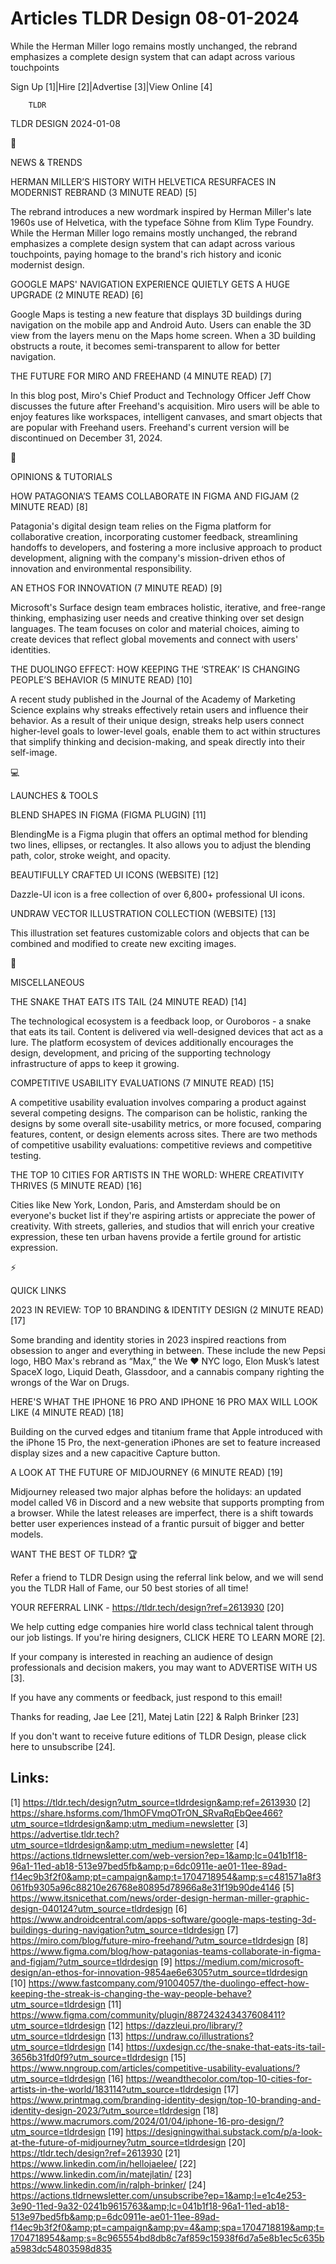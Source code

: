 # Articles TLDR Design 08-01-2024

While the Herman Miller logo remains mostly unchanged, the rebrand
emphasizes a complete design system that can adapt across various
touchpoints  

Sign Up [1]|Hire [2]|Advertise [3]|View Online [4] 

		TLDR 

TLDR DESIGN 2024-01-08

📱 

NEWS & TRENDS

 HERMAN MILLER’S HISTORY WITH HELVETICA RESURFACES IN MODERNIST
REBRAND (3 MINUTE READ) [5] 

 The rebrand introduces a new wordmark inspired by Herman Miller's
late 1960s use of Helvetica, with the typeface Söhne from Klim Type
Foundry. While the Herman Miller logo remains mostly unchanged, the
rebrand emphasizes a complete design system that can adapt across
various touchpoints, paying homage to the brand's rich history and
iconic modernist design. 

 GOOGLE MAPS' NAVIGATION EXPERIENCE QUIETLY GETS A HUGE UPGRADE (2
MINUTE READ) [6] 

 Google Maps is testing a new feature that displays 3D buildings
during navigation on the mobile app and Android Auto. Users can enable
the 3D view from the layers menu on the Maps home screen. When a 3D
building obstructs a route, it becomes semi-transparent to allow for
better navigation. 

 THE FUTURE FOR MIRO AND FREEHAND (4 MINUTE READ) [7] 

 In this blog post, Miro's Chief Product and Technology Officer Jeff
Chow discusses the future after Freehand's acquisition. Miro users
will be able to enjoy features like workspaces, intelligent canvases,
and smart objects that are popular with Freehand users. Freehand's
current version will be discontinued on December 31, 2024. 

🚀 

OPINIONS & TUTORIALS

 HOW PATAGONIA’S TEAMS COLLABORATE IN FIGMA AND FIGJAM (2 MINUTE
READ) [8] 

 Patagonia's digital design team relies on the Figma platform for
collaborative creation, incorporating customer feedback, streamlining
handoffs to developers, and fostering a more inclusive approach to
product development, aligning with the company's mission-driven ethos
of innovation and environmental responsibility. 

 AN ETHOS FOR INNOVATION (7 MINUTE READ) [9] 

 Microsoft's Surface design team embraces holistic, iterative, and
free-range thinking, emphasizing user needs and creative thinking over
set design languages. The team focuses on color and material choices,
aiming to create devices that reflect global movements and connect
with users' identities. 

 THE DUOLINGO EFFECT: HOW KEEPING THE ‘STREAK’ IS CHANGING
PEOPLE’S BEHAVIOR (5 MINUTE READ) [10] 

 A recent study published in the Journal of the Academy of Marketing
Science explains why streaks effectively retain users and influence
their behavior. As a result of their unique design, streaks help users
connect higher-level goals to lower-level goals, enable them to act
within structures that simplify thinking and decision-making, and
speak directly into their self-image. 

💻 

LAUNCHES & TOOLS

 BLEND SHAPES IN FIGMA (FIGMA PLUGIN) [11] 

 BlendingMe is a Figma plugin that offers an optimal method for
blending two lines, ellipses, or rectangles. It also allows you to
adjust the blending path, color, stroke weight, and opacity. 

 BEAUTIFULLY CRAFTED UI ICONS (WEBSITE) [12] 

 Dazzle-UI icon is a free collection of over 6,800+ professional UI
icons. 

 UNDRAW VECTOR ILLUSTRATION COLLECTION (WEBSITE) [13] 

 This illustration set features customizable colors and objects that
can be combined and modified to create new exciting images. 

🎁 

MISCELLANEOUS

 THE SNAKE THAT EATS ITS TAIL (24 MINUTE READ) [14] 

 The technological ecosystem is a feedback loop, or Ouroboros - a
snake that eats its tail. Content is delivered via well-designed
devices that act as a lure. The platform ecosystem of devices
additionally encourages the design, development, and pricing of the
supporting technology infrastructure of apps to keep it growing. 

 COMPETITIVE USABILITY EVALUATIONS (7 MINUTE READ) [15] 

 A competitive usability evaluation involves comparing a product
against several competing designs. The comparison can be holistic,
ranking the designs by some overall site-usability metrics, or more
focused, comparing features, content, or design elements across sites.
There are two methods of competitive usability evaluations:
competitive reviews and competitive testing. 

 THE TOP 10 CITIES FOR ARTISTS IN THE WORLD: WHERE CREATIVITY THRIVES
(5 MINUTE READ) [16] 

 Cities like New York, London, Paris, and Amsterdam should be on
everyone's bucket list if they're aspiring artists or appreciate the
power of creativity. With streets, galleries, and studios that will
enrich your creative expression, these ten urban havens provide a
fertile ground for artistic expression. 

⚡ 

QUICK LINKS

 2023 IN REVIEW: TOP 10 BRANDING & IDENTITY DESIGN (2 MINUTE READ)
[17] 

 Some branding and identity stories in 2023 inspired reactions from
obsession to anger and everything in between. These include the new
Pepsi logo, HBO Max's rebrand as “Max,” the We ❤️ NYC logo,
Elon Musk’s latest SpaceX logo, Liquid Death, Glassdoor, and a
cannabis company righting the wrongs of the War on Drugs. 

 HERE'S WHAT THE IPHONE 16 PRO AND IPHONE 16 PRO MAX WILL LOOK LIKE (4
MINUTE READ) [18] 

 Building on the curved edges and titanium frame that Apple introduced
with the iPhone 15 Pro, the next-generation iPhones are set to feature
increased display sizes and a new capacitive Capture button. 

 A LOOK AT THE FUTURE OF MIDJOURNEY (6 MINUTE READ) [19] 

 Midjourney released two major alphas before the holidays: an updated
model called V6 in Discord and a new website that supports prompting
from a browser. While the latest releases are imperfect, there is a
shift towards better user experiences instead of a frantic pursuit of
bigger and better models. 

WANT THE BEST OF TLDR? 🏆

Refer a friend to TLDR Design using the referral link below, and we
will send you the TLDR Hall of Fame, our 50 best stories of all time!

YOUR REFERRAL LINK - https://tldr.tech/design?ref=2613930 [20]

 We help cutting edge companies hire world class technical talent
through our job listings. If you're hiring designers, CLICK HERE TO
LEARN MORE [2]. 

If your company is interested in reaching an audience of design
professionals and decision makers, you may want to ADVERTISE WITH US
[3]. 

If you have any comments or feedback, just respond to this email! 

Thanks for reading, 
Jae Lee [21], Matej Latin [22] & Ralph Brinker [23] 

If you don't want to receive future editions of TLDR Design,
please click here to unsubscribe [24]. 

 

Links:
------
[1] https://tldr.tech/design?utm_source=tldrdesign&amp;ref=2613930
[2] https://share.hsforms.com/1hmOFVmqOTrON_SRvaRqEbQee466?utm_source=tldrdesign&amp;utm_medium=newsletter
[3] https://advertise.tldr.tech?utm_source=tldrdesign&amp;utm_medium=newsletter
[4] https://actions.tldrnewsletter.com/web-version?ep=1&amp;lc=041b1f18-96a1-11ed-ab18-513e97bed5fb&amp;p=6dc0911e-ae01-11ee-89ad-f14ec9b3f2f0&amp;pt=campaign&amp;t=1704718954&amp;s=c481571a8f3061fb9305a96c88210e26768e80895d78966a8e31f19b90de4146
[5] https://www.itsnicethat.com/news/order-design-herman-miller-graphic-design-040124?utm_source=tldrdesign
[6] https://www.androidcentral.com/apps-software/google-maps-testing-3d-buildings-during-navigation?utm_source=tldrdesign
[7] https://miro.com/blog/future-miro-freehand/?utm_source=tldrdesign
[8] https://www.figma.com/blog/how-patagonias-teams-collaborate-in-figma-and-figjam/?utm_source=tldrdesign
[9] https://medium.com/microsoft-design/an-ethos-for-innovation-9854ae6e6305?utm_source=tldrdesign
[10] https://www.fastcompany.com/91004057/the-duolingo-effect-how-keeping-the-streak-is-changing-the-way-people-behave?utm_source=tldrdesign
[11] https://www.figma.com/community/plugin/887243243437608411?utm_source=tldrdesign
[12] https://dazzleui.pro/library/?utm_source=tldrdesign
[13] https://undraw.co/illustrations?utm_source=tldrdesign
[14] https://uxdesign.cc/the-snake-that-eats-its-tail-3656b31fd0f9?utm_source=tldrdesign
[15] https://www.nngroup.com/articles/competitive-usability-evaluations/?utm_source=tldrdesign
[16] https://weandthecolor.com/top-10-cities-for-artists-in-the-world/183114?utm_source=tldrdesign
[17] https://www.printmag.com/branding-identity-design/top-10-branding-and-identity-design-2023/?utm_source=tldrdesign
[18] https://www.macrumors.com/2024/01/04/iphone-16-pro-design/?utm_source=tldrdesign
[19] https://designingwithai.substack.com/p/a-look-at-the-future-of-midjourney?utm_source=tldrdesign
[20] https://tldr.tech/design?ref=2613930
[21] https://www.linkedin.com/in/hellojaelee/
[22] https://www.linkedin.com/in/matejlatin/
[23] https://www.linkedin.com/in/ralph-brinker/
[24] https://actions.tldrnewsletter.com/unsubscribe?ep=1&amp;l=e1c4e253-3e90-11ed-9a32-0241b9615763&amp;lc=041b1f18-96a1-11ed-ab18-513e97bed5fb&amp;p=6dc0911e-ae01-11ee-89ad-f14ec9b3f2f0&amp;pt=campaign&amp;pv=4&amp;spa=1704718819&amp;t=1704718954&amp;s=8c965554bd8db8c7af859c15938f6d7a5e8b1ec5c635ba5983dc54803598d835
